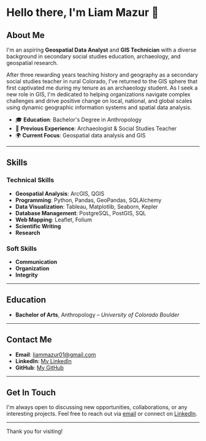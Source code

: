 # Hello there, I'm Liam Mazur 👋

## About Me

I'm an aspiring **Geospatial Data Analyst** and **GIS Technician** with a diverse background in secondary social studies education, archaeology, and geospatial research.

After three rewarding years teaching history and geography as a secondary social studies teacher in rural Colorado, I've returned to the GIS sphere that first captivated me during my tenure as an archaeology student. As I seek a new role in GIS, I'm dedicated to helping organizations navigate complex challenges and drive positive change on local, national, and global scales using dynamic geographic information systems and spatial data analysis.

- 🎓 **Education**: Bachelor's Degree in Anthropology
- 🏫 **Previous Experience**: Archaeologist & Social Studies Teacher
- 🌍 **Current Focus**: Geospatial data analysis and GIS

---

## Skills

### Technical Skills

- **Geospatial Analysis**: ArcGIS, QGIS
- **Programming**: Python, Pandas, GeoPandas, SQLAlchemy
- **Data Visualization**: Tableau, Matplotlib, Seaborn, Kepler
- **Database Management**: PostgreSQL, PostGIS, SQL
- **Web Mapping**: Leaflet, Folium
- **Scientific Writing**
- **Research**

### Soft Skills

- **Communication**
- **Organization**
- **Integrity**

---

## Education

- **Bachelor of Arts**, Anthropology – _University of Colorado Boulder_

---

## Contact Me

- **Email**: liammazur01@gmail.com
- **LinkedIn**: [My LinkedIn](https://www.linkedin.com/in/liammazur)
- **GitHub**: [My GitHub](https://github.com/Mail-Runner)

---

## Get In Touch

I'm always open to discussing new opportunities, collaborations, or any interesting projects. Feel free to reach out via [email](mailto:liammazur01@gmail.com) or connect on [LinkedIn](https://www.linkedin.com/in/liammazur).

---

Thank you for visiting!


<!---
Mail-Runner/Mail-Runner is a ✨ special ✨ repository because its `README.md` (this file) appears on your GitHub profile.
You can click the Preview link to take a look at your changes.
--->
